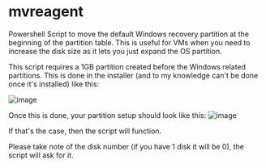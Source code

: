 # mvreagent
Powershell Script to move the default Windows recovery partition at the beginning of the partition table. This is useful for VMs when you need to increase the disk size as it lets you just expand the OS partition.


This script requires a 1GB partition created before the Windows related partitions. This is done in the installer (and to my knowledge can't be done once it's installed) like this: 

![image](https://github.com/user-attachments/assets/6f98728d-6727-4429-9650-cb15df8fd511)

Once this is done, your partition setup should look like this: 
![image](https://github.com/user-attachments/assets/1583c5e9-b0fa-4b71-89d7-919677a5a681)

If that's the case, then the script will function.

Please take note of the disk number (if you have 1 disk it will be 0), the script will ask for it.
